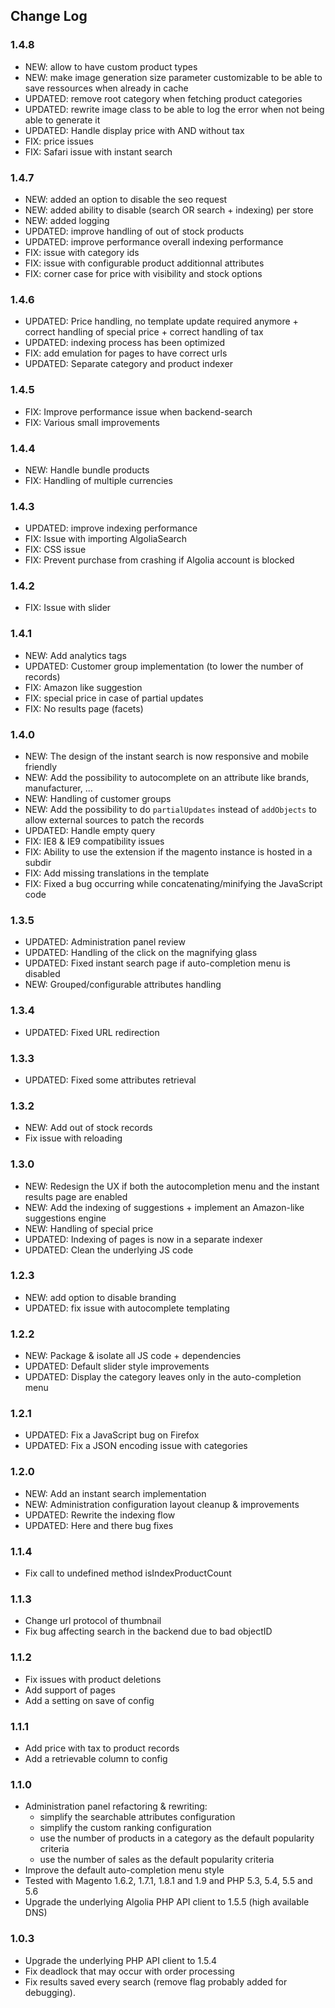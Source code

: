 ## Change Log

### 1.4.8
- NEW: allow to have custom product types
- NEW: make image generation size parameter customizable to be able to save ressources when already in cache
- UPDATED: remove root category when fetching product categories
- UPDATED: rewrite image class to be able to log the error when not being able to generate it
- UPDATED: Handle display price with AND without tax
- FIX: price issues
- FIX: Safari issue with instant search

### 1.4.7

- NEW: added an option to disable the seo request
- NEW: added ability to disable (search OR search + indexing) per store
- NEW: added logging
- UPDATED: improve handling of out of stock products
- UPDATED: improve performance overall indexing performance
- FIX: issue with category ids
- FIX: issue with configurable product additionnal attributes
- FIX: corner case for price with visibility and stock options

### 1.4.6

- UPDATED: Price handling, no template update required anymore + correct handling of special price + correct handling of tax
- UPDATED: indexing process has been optimized
- FIX: add emulation for pages to have correct urls
- UPDATED: Separate category and product indexer

### 1.4.5

- FIX: Improve performance issue when backend-search
- FIX: Various small improvements

### 1.4.4

- NEW: Handle bundle products
- FIX: Handling of multiple currencies

### 1.4.3

- UPDATED: improve indexing performance
- FIX: Issue with importing AlgoliaSearch
- FIX: CSS issue
- FIX: Prevent purchase from crashing if Algolia account is blocked

### 1.4.2

- FIX: Issue with slider

### 1.4.1

- NEW: Add analytics tags
- UPDATED: Customer group implementation (to lower the number of records)
- FIX: Amazon like suggestion
- FIX: special price in case of partial updates
- FIX: No results page (facets)

### 1.4.0

- NEW: The design of the instant search is now responsive and mobile friendly
- NEW: Add the possibility to autocomplete on an attribute like brands, manufacturer, ...
- NEW: Handling of customer groups
- NEW: Add the possibility to do `partialUpdates` instead of `addObjects` to allow external sources to patch the records
- UPDATED: Handle empty query
- FIX: IE8 & IE9 compatibility issues
- FIX: Ability to use the extension if the magento instance is hosted in a subdir
- FIX: Add missing translations in the template
- FIX: Fixed a bug occurring while concatenating/minifying the JavaScript code

### 1.3.5

- UPDATED: Administration panel review
- UPDATED: Handling of the click on the magnifying glass
- UPDATED: Fixed instant search page if auto-completion menu is disabled
- NEW: Grouped/configurable attributes handling

### 1.3.4

- UPDATED: Fixed URL redirection

### 1.3.3

- UPDATED: Fixed some attributes retrieval

### 1.3.2

- NEW: Add out of stock records
- Fix issue with reloading

### 1.3.0

- NEW: Redesign the UX if both the autocompletion menu and the instant results page are enabled
- NEW: Add the indexing of suggestions + implement an Amazon-like suggestions engine
- NEW: Handling of special price
- UPDATED: Indexing of pages is now in a separate indexer
- UPDATED: Clean the underlying JS code

### 1.2.3
- NEW: add option to disable branding
- UPDATED: fix issue with autocomplete templating

### 1.2.2
- NEW: Package & isolate all JS code + dependencies
- UPDATED: Default slider style improvements
- UPDATED: Display the category leaves only in the auto-completion menu

### 1.2.1
- UPDATED: Fix a JavaScript bug on Firefox
- UPDATED: Fix a JSON encoding issue with categories

### 1.2.0
- NEW: Add an instant search implementation
- NEW: Administration configuration layout cleanup & improvements
- UPDATED: Rewrite the indexing flow
- UPDATED: Here and there bug fixes

### 1.1.4
- Fix call to undefined method isIndexProductCount

### 1.1.3
- Change url protocol of thumbnail
- Fix bug affecting search in the backend due to bad objectID

### 1.1.2
- Fix issues with product deletions
- Add support of pages
- Add a setting on save of config

### 1.1.1
- Add price with tax to product records
- Add a retrievable column to config

### 1.1.0
 - Administration panel refactoring & rewriting:
   - simplify the searchable attributes configuration
   - simplify the custom ranking configuration
   - use the number of products in a category as the default popularity criteria
   - use the number of sales as the default popularity criteria
 - Improve the default auto-completion menu style
 - Tested with Magento 1.6.2, 1.7.1, 1.8.1 and 1.9 and PHP 5.3, 5.4, 5.5 and 5.6
 - Upgrade the underlying Algolia PHP API client to 1.5.5 (high available DNS)

### 1.0.3
 - Upgrade the underlying PHP API client to 1.5.4
 - Fix deadlock that may occur with order processing
 - Fix results saved every search (remove flag probably added for debugging).
